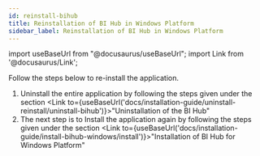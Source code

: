 ```yaml
---
id: reinstall-bihub
title: Reinstallation of BI Hub in Windows Platform
sidebar_label: Reinstallation of BI Hub in Windows Platform
---
```


import useBaseUrl from "@docusaurus/useBaseUrl";
import Link from '@docusaurus/Link';

Follow the steps below to re-install the application.

1. Uninstall the entire application by following the steps given under the section <Link to={useBaseUrl('docs/installation-guide/uninstall-reinstall/uninstall-bihub')}>"Uninstallation of the BI Hub"</Link>
1. The next step is to Install the application again by following the steps given under the section <Link to={useBaseUrl('docs/installation-guide/install-bihub-windows/install')}>"Installation of BI Hub for Windows Platform"</Link>